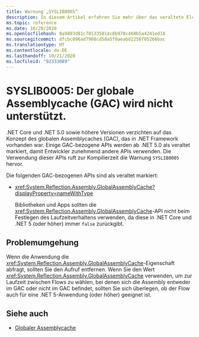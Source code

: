 ```yaml
---
title: Warnung „SYSLIB0005“
description: In diesem Artikel erfahren Sie mehr über das veraltete Element, das zur Kompilierzeit den Fehler „SYSLIB0005“ generiert.
ms.topic: reference
ms.date: 10/20/2020
ms.openlocfilehash: 8a9893d81c781335014c8b970c460b5a4241ed18
ms.sourcegitcommit: dfcbc096ad7908cd58a5f0aeabd2256f05266bac
ms.translationtype: HT
ms.contentlocale: de-DE
ms.lasthandoff: 10/21/2020
ms.locfileid: "92333089"
---
```

# <a name="syslib0005-the-global-assembly-cache-gac-is-not-supported"></a>SYSLIB0005: Der globale Assemblycache (GAC) wird nicht unterstützt.

.NET Core und .NET 5.0 sowie höhere Versionen verzichten auf das Konzept des globalen Assemblycaches (GAC), das in .NET Framework vorhanden war. Einige GAC-bezogene APIs werden ab .NET 5.0 als veraltet markiert, damit Entwickler zunehmend andere APIs verwenden. Die Verwendung dieser APIs ruft zur Kompilierzeit die Warnung `SYSLIB0005` hervor.

Die folgenden GAC-bezogenen APIs sind als veraltet markiert:

- <xref:System.Reflection.Assembly.GlobalAssemblyCache?displayProperty=nameWithType>

  Bibliotheken und Apps sollten die <xref:System.Reflection.Assembly.GlobalAssemblyCache>-API nicht beim Festlegen des Laufzeitverhaltens verwenden, da diese in .NET Core und .NET 5 (oder höher) immer `false` zurückgibt.

## <a name="workaround"></a>Problemumgehung

Wenn die Anwendung die <xref:System.Reflection.Assembly.GlobalAssemblyCache>-Eigenschaft abfragt, sollten Sie den Aufruf entfernen. Wenn Sie den Wert <xref:System.Reflection.Assembly.GlobalAssemblyCache> verwenden, um zur Laufzeit zwischen Flows zu wählen, bei denen sich die Assembly entweder im GAC oder nicht im GAC befindet, sollten Sie sich überlegen, ob der Flow auch für eine .NET 5-Anwendung (oder höher) geeignet ist.

## <a name="see-also"></a>Siehe auch

- [Globaler Assemblycache](../../framework/app-domains/gac.md)
